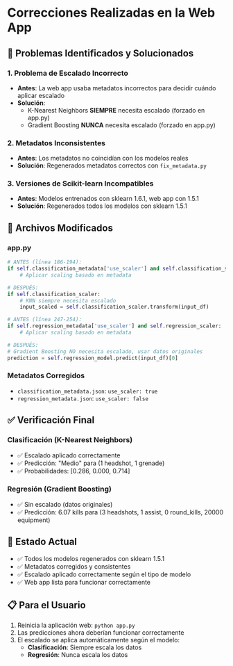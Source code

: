 # Correcciones Realizadas en la Web App

## 🔧 Problemas Identificados y Solucionados

### 1. **Problema de Escalado Incorrecto**
- **Antes**: La web app usaba metadatos incorrectos para decidir cuándo aplicar escalado
- **Solución**: 
  - K-Nearest Neighbors **SIEMPRE** necesita escalado (forzado en app.py)
  - Gradient Boosting **NUNCA** necesita escalado (forzado en app.py)

### 2. **Metadatos Inconsistentes**
- **Antes**: Los metadatos no coincidían con los modelos reales
- **Solución**: Regenerados metadatos correctos con `fix_metadata.py`

### 3. **Versiones de Scikit-learn Incompatibles**
- **Antes**: Modelos entrenados con sklearn 1.6.1, web app con 1.5.1
- **Solución**: Regenerados todos los modelos con sklearn 1.5.1

## 📁 Archivos Modificados

### **app.py**
```python
# ANTES (línea 186-194):
if self.classification_metadata['use_scaler'] and self.classification_scaler:
    # Aplicar scaling basado en metadata

# DESPUÉS:
if self.classification_scaler:
    # KNN siempre necesita escalado
    input_scaled = self.classification_scaler.transform(input_df)
```

```python
# ANTES (línea 247-254):
if self.regression_metadata['use_scaler'] and self.regression_scaler:
    # Aplicar scaling basado en metadata

# DESPUÉS:
# Gradient Boosting NO necesita escalado, usar datos originales
prediction = self.regression_model.predict(input_df)[0]
```

### **Metadatos Corregidos**
- `classification_metadata.json`: `use_scaler: true`
- `regression_metadata.json`: `use_scaler: false`

## ✅ Verificación Final

### **Clasificación (K-Nearest Neighbors)**
- ✅ Escalado aplicado correctamente
- ✅ Predicción: "Medio" para (1 headshot, 1 grenade)
- ✅ Probabilidades: [0.286, 0.000, 0.714]

### **Regresión (Gradient Boosting)**  
- ✅ Sin escalado (datos originales)
- ✅ Predicción: 6.07 kills para (3 headshots, 1 assist, 0 round_kills, 20000 equipment)

## 🚀 Estado Actual
- ✅ Todos los modelos regenerados con sklearn 1.5.1
- ✅ Metadatos corregidos y consistentes
- ✅ Escalado aplicado correctamente según el tipo de modelo
- ✅ Web app lista para funcionar correctamente

## 📋 Para el Usuario
1. Reinicia la aplicación web: `python app.py`
2. Las predicciones ahora deberían funcionar correctamente
3. El escalado se aplica automáticamente según el modelo:
   - **Clasificación**: Siempre escala los datos
   - **Regresión**: Nunca escala los datos